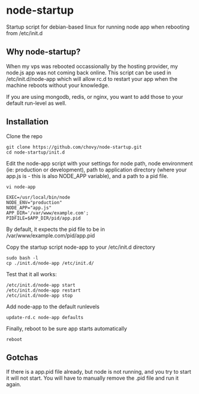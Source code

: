 node-startup
============

Startup script for debian-based linux for running node app when rebooting from /etc/init.d

Why node-startup?
----

When my vps was rebooted occassionally by the hosting provider, my node.js app was not coming back online. This script can be used in /etc/init.d/node-app which will allow rc.d to restart your app when the machine reboots without your knowledge.

If you are using mongodb, redis, or nginx, you want to add those to your default run-level as well.

Installation
----

Clone the repo

	git clone https://github.com/chovy/node-startup.git
	cd node-startup/init.d

Edit the node-app script with your settings for node path, node environment (ie: production or development), path to application directory (where your app.js is - this is also NODE_APP variable), and a path to a pid file.

	vi node-app

	EXEC=/usr/local/bin/node
	NODE_ENV="production"
	NODE_APP="app.js"
	APP_DIR='/var/www/example.com';
	PIDFILE=$APP_DIR/pid/app.pid

By default, it expects the pid file to be in /var/www/example.com/pid/app.pid
	
Copy the startup script node-app to your /etc/init.d directory

	sudo bash -l
	cp ./init.d/node-app /etc/init.d/


Test that it all works:

	/etc/init.d/node-app start
	/etc/init.d/node-app restart
	/etc/init.d/node-app stop

Add node-app to the default runlevels

	update-rd.c node-app defaults

Finally, reboot to be sure app starts automatically

	reboot

Gotchas
----

If there is a app.pid file already, but node is not running, and you try to start it will not start. You will have to manually remove the .pid file and run it again.
